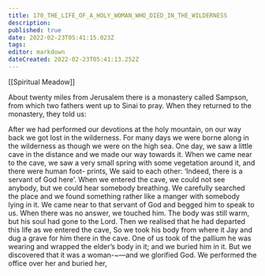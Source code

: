 ```yaml
---
title: 170_THE_LIFE_OF_A_HOLY_WOMAN_WHO_DIED_IN_THE_WILDERNESS
description: 
published: true
date: 2022-02-23T05:41:15.023Z
tags: 
editor: markdown
dateCreated: 2022-02-23T05:41:13.252Z
---
```


[[Spiritual Meadow]]
 
About twenty miles from Jerusalem there is a monastery called Sampson, from which two fathers went up to Sinai to pray. When they returned to the monastery, they told us:  
 
After we had performed our devotions at the holy mountain, on our way back we got lost in the wilderness. For many days we were borne along in the wilderness as though we were on the high sea. One day, we saw a little cave in the distance and we made our way towards it. When we came near to the cave, we saw a very small spring with some vegetation around it, and there were human foot- prints, We said to each other: ‘Indeed, there is a servant of God here’. When we entered the cave, we could not see anybody, but we could hear somebody breathing. We carefully searched the place and we found something rather like a manger with somebody lying in it. We came near to that servant of God and begged him to speak to us. When there was no answer, we touched him. The body was still warm, but his soul had gone to the Lord. Then we realised that he had departed this life as we entered the cave, So we took his body from where it Jay and dug a grave for him there in the cave. One of us took of the pallium he was wearing and wrapped the elder’s body in it; and we buried him in it. But we discovered that it was a woman-~—and we glorified God. We performed the office over her and buried her,
